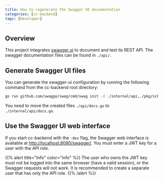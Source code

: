```yaml
---
title: How to regenerate the Swagger UI documentation
categories: [cc-backend]
tags: [Developer]
---
```


## Overview

This project integrates [swagger ui](https://swagger.io/tools/swagger-ui/) to
document and test its REST API. The swagger documentation files can be found in
`./api/`.

## Generate Swagger UI files

You can generate the swagger-ui configuration by running the following command
from the cc-backend root directory:

```sh
go run github.com/swaggo/swag/cmd/swag init -d ./internal/api,./pkg/schema -g rest.go -o ./api
```

You need to move the created files `./api/docs.go` to `./internal/api/docs.go`.

## Use the Swagger UI web interface

If you start cc-backend with the `-dev` flag, the Swagger web interface is available
at [http://localhost:8080/swagger/](http://localhost:8080/swagger/).
You must enter a JWT key for a user with the
API role.

{{% alert title="Info" color="info" %}}
The user who owns the JWT key must not be logged into the same browser (have a
valid session), or the Swagger requests will not work. It is recommended to
create a separate user that has only the API role.
{{% /alert %}}
